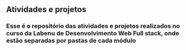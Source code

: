 ## Atividades e projetos 

### Esse é o repositório das atividades e projetos realizados no curso da Labenu de Desenvolvimento Web Full stack, onde estão separadas por pastas de cada módulo
